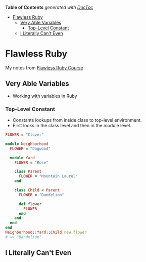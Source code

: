 <!-- START doctoc generated TOC please keep comment here to allow auto update -->
<!-- DON'T EDIT THIS SECTION, INSTEAD RE-RUN doctoc TO UPDATE -->
**Table of Contents**  *generated with [DocToc](https://github.com/thlorenz/doctoc)*

- [Flawless Ruby](#flawless-ruby)
  - [Very Able Variables](#very-able-variables)
    - [Top-Level Constant](#top-level-constant)
  - [I Literally Can't Even](#i-literally-cant-even)

<!-- END doctoc generated TOC please keep comment here to allow auto update -->

# Flawless Ruby

My notes from [Flawless Ruby Course](https://graceful.dev/courses/flawless-ruby/)

## Very Able Variables

- Working with variables in Ruby

### Top-Level Constant
- Constants lookups from inside class to top-level environment.
- First looks in the class level and then in the module level.


```ruby
FLOWER = "Clover"

module Neighborhood
  FLOWER = "Dogwood"

  module Yard
    FLOWER = "Rose"

    class Parent
      FLOWER = "Mountain Laurel"
    end

    class Child < Parent
      FLOWER = "Dandelion"

      def flower
        FLOWER
      end
    end
  end
end
Neighborhood::Yard::Child.new.flower
# => "Dandelion"
```

## I Literally Can't Even